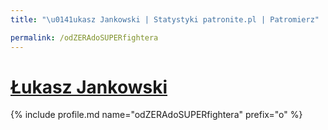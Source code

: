 ```yaml
---
title: "\u0141ukasz Jankowski | Statystyki patronite.pl | Patromierz"

permalink: /odZERAdoSUPERfightera
---
```


# [Łukasz Jankowski](https://patronite.pl/odZERAdoSUPERfightera)

{% include profile.md name="odZERAdoSUPERfightera" prefix="o" %}
